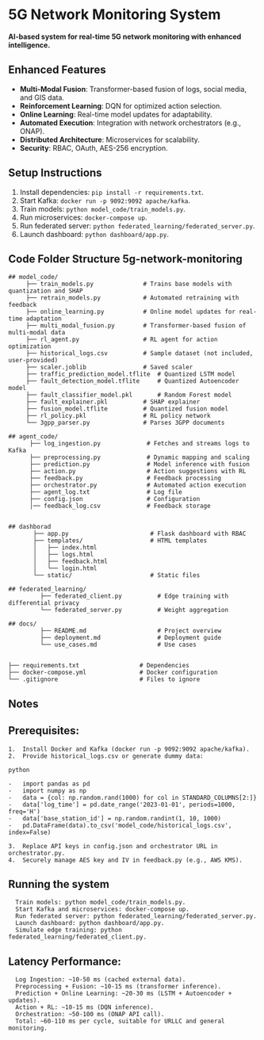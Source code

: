 # 5G Network Monitoring System

**AI-based system for real-time 5G network monitoring with enhanced intelligence.**

## Enhanced Features

- **Multi-Modal Fusion**: Transformer-based fusion of logs, social media, and GIS data.
- **Reinforcement Learning**: DQN for optimized action selection.
- **Online Learning**: Real-time model updates for adaptability.
- **Automated Execution**: Integration with network orchestrators (e.g., ONAP).
- **Distributed Architecture**: Microservices for scalability.
- **Security**: RBAC, OAuth, AES-256 encryption.

## Setup Instructions

1. Install dependencies: `pip install -r requirements.txt`.
2. Start Kafka: `docker run -p 9092:9092 apache/kafka`.
3. Train models: `python model_code/train_models.py`.
4. Run microservices: `docker-compose up`.
5. Run federated server: `python federated_learning/federated_server.py`.
6. Launch dashboard: `python dashboard/app.py`.

## Code Folder Structure 5g-network-monitoring

	## model_code/
		 ├── train_models.py              # Trains base models with quantization and SHAP
         ├── retrain_models.py            # Automated retraining with feedback
         ├── online_learning.py           # Online model updates for real-time adaptation
         ├── multi_modal_fusion.py        # Transformer-based fusion of multi-modal data
         ├── rl_agent.py                  # RL agent for action optimization
         ├── historical_logs.csv          # Sample dataset (not included, user-provided)
         ├── scaler.joblib                # Saved scaler
         ├── traffic_prediction_model.tflite  # Quantized LSTM model
         ├── fault_detection_model.tflite     # Quantized Autoencoder model
         ├── fault_classifier_model.pkl       # Random Forest model
         ├── fault_explainer.pkl          # SHAP explainer
         ├── fusion_model.tflite          # Quantized fusion model
         ├── rl_policy.pkl                # RL policy network
         └── 3gpp_parser.py               # Parses 3GPP documents
      
	## agent_code/
          ├── log_ingestion.py             # Fetches and streams logs to Kafka
          ├── preprocessing.py             # Dynamic mapping and scaling
          ├── prediction.py                # Model inference with fusion
          ├── action.py                    # Action suggestions with RL
          ├── feedback.py                  # Feedback processing
          ├── orchestrator.py              # Automated action execution
          ├── agent_log.txt                # Log file
          ├── config.json                  # Configuration
          │── feedback_log.csv             # Feedback storage


	## dashborad
           ├── app.py                       # Flask dashboard with RBAC
           ├── templates/                   # HTML templates
           │   ├── index.html
           │   ├── logs.html
           │   ├── feedback.html
           │   └── login.html
           └── static/                      # Static files

	## federated_learning/
			 ├── federated_client.py          # Edge training with differential privacy
			 └── federated_server.py          # Weight aggregation

	## docs/
             ├── README.md                    # Project overview
             ├── deployment.md                # Deployment guide
             └── use_cases.md                 # Use cases


    ├── requirements.txt                 # Dependencies
    ├── docker-compose.yml               # Docker configuration
    └── .gitignore                       # Files to ignore


## Notes
## Prerequisites:
    1.	Install Docker and Kafka (docker run -p 9092:9092 apache/kafka).  
    2.	Provide historical_logs.csv or generate dummy data:

    python

    -	import pandas as pd
    -	import numpy as np
    -	data = {col: np.random.rand(1000) for col in STANDARD_COLUMNS[2:]}
    -	data['log_time'] = pd.date_range('2023-01-01', periods=1000, freq='H')
    -	data['base_station_id'] = np.random.randint(1, 10, 1000)
    -	pd.DataFrame(data).to_csv('model_code/historical_logs.csv', index=False)

    3.	Replace API keys in config.json and orchestrator URL in orchestrator.py.  
    4.	Securely manage AES key and IV in feedback.py (e.g., AWS KMS).

## Running the system
      Train models: python model_code/train_models.py.  
      Start Kafka and microservices: docker-compose up.  
      Run federated server: python federated_learning/federated_server.py.  
      Launch dashboard: python dashboard/app.py.  
      Simulate edge training: python federated_learning/federated_client.py.

## Latency Performance:

      Log Ingestion: ~10-50 ms (cached external data).  
      Preprocessing + Fusion: ~10-15 ms (transformer inference).  
      Prediction + Online Learning: ~20-30 ms (LSTM + Autoencoder + updates).  
      Action + RL: ~10-15 ms (DQN inference).  
      Orchestration: ~50-100 ms (ONAP API call).  
      Total: ~60-110 ms per cycle, suitable for URLLC and general monitoring.




